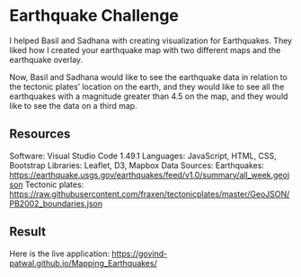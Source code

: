 # Earthquake Challenge

I helped Basil and Sadhana with creating visualization for Earthquakes. They liked how I created your earthquake map with two different maps and the earthquake overlay. 

Now, Basil and Sadhana would like to see the earthquake data in relation to the tectonic plates’ location on the earth, and they would like to see all the earthquakes with a magnitude greater than 4.5 on the map, and they would like to see the data on a third map.

## Resources
Software: Visual Studio Code 1.49.1
Languages: JavaScript, HTML, CSS, Bootstrap
Libraries: Leaflet, D3, Mapbox
Data Sources:
Earthquakes: https://earthquake.usgs.gov/earthquakes/feed/v1.0/summary/all_week.geojson
Tectonic plates: https://raw.githubusercontent.com/fraxen/tectonicplates/master/GeoJSON/PB2002_boundaries.json

## Result
Here is the live application: https://govind-patwal.github.io/Mapping_Earthquakes/